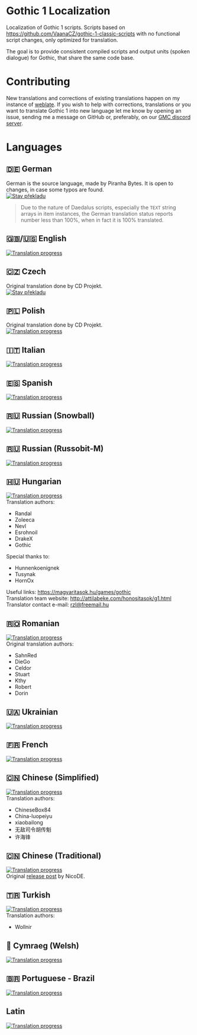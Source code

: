 # Gothic 1 Localization
Localization of Gothic 1 scripts. Scripts based on https://github.com/VaanaCZ/gothic-1-classic-scripts with no functional script changes, only optimized for translation. 

The goal is to provide consistent compiled scripts and output units (spoken dialogue) for Gothic, that share the same code base.

# Contributing
New translations and corrections of existing translations happen on my instance of [weblate](https://weblate.cokoliv.eu/projects/gothic-1/). If you wish to help with corrections, translations or you want to translate Gothic 1 into new language let me know by opening an issue, sending me a message on GitHub or, preferably, on our [GMC discord server](https://discord.gg/7zjNpVN8H6).

# Languages

## :de: German
German is the source language, made by Piranha Bytes. It is open to changes, in case some typos are found.  
[![Stav překladu](http://weblate.cokoliv.eu/widgets/gothic-1/de/svg-badge.svg)](http://weblate.cokoliv.eu/engage/gothic-1/de/)
> Due to the nature of Daedalus scripts, especially the `TEXT` string arrays in item instances, the German translation status reports number less than 100%, when in fact it is 100% translated.

## :uk:/:us: English  
[![Translation progress](http://weblate.cokoliv.eu/widgets/gothic-1/en/svg-badge.svg)](http://weblate.cokoliv.eu/engage/gothic-1/en/)

## :czech_republic: Czech  
Original translation done by CD Projekt.  
[![Stav překladu](http://weblate.cokoliv.eu/widgets/gothic-1/cs/svg-badge.svg)](http://weblate.cokoliv.eu/engage/gothic-1/cs/)

## :poland: Polish  
Original translation done by CD Projekt.  
[![Translation progress](http://weblate.cokoliv.eu/widgets/gothic-1/pl/svg-badge.svg)](http://weblate.cokoliv.eu/engage/gothic-1/pl/)

## :it: Italian  
[![Translation progress](http://weblate.cokoliv.eu/widgets/gothic-1/it/svg-badge.svg)](http://weblate.cokoliv.eu/engage/gothic-1/it/)

## :es: Spanish  
[![Translation progress](http://weblate.cokoliv.eu/widgets/gothic-1/es/svg-badge.svg)](http://weblate.cokoliv.eu/engage/gothic-1/es/)

## :ru: Russian (Snowball)  
[![Translation progress](http://weblate.cokoliv.eu/widgets/gothic-1/ru_snowball/svg-badge.svg)](http://weblate.cokoliv.eu/engage/gothic-1/ru_snowball/)   

## :ru: Russian (Russobit-M)  
[![Translation progress](http://weblate.cokoliv.eu/widgets/gothic-1/ru_russobit/test/svg-badge.svg)](http://weblate.cokoliv.eu/engage/gothic-1/ru_russobit/)  

## :hungary: Hungarian   
[![Translation progress](http://weblate.cokoliv.eu/widgets/gothic-1/hu/svg-badge.svg)](http://weblate.cokoliv.eu/engage/gothic-1/hu/)  
Translation authors:  
  - Randal
  - Zoleeca
  - Nevl
  - Esrohnoil
  - DrakeX
  - Gothic

Special thanks to:  
  - Hunnenkoenignek
  - Tusynak
  - HornOx

Useful links: https://magyaritasok.hu/games/gothic  
Translation team website: http://attilabeke.com/honositasok/g1.html  
Translator contact e-mail: rzl@freemail.hu  

## :romania: Romanian  
[![Translation progress](http://weblate.cokoliv.eu/widgets/gothic-1/ro/svg-badge.svg)](http://weblate.cokoliv.eu/engage/gothic-1/ro/)  
Original translation authors:  
  - SahnRed
  - DieGo
  - Celdor
  - Stuart
  - Kthy
  - Robert
  - Dorin
  
  
## :ukraine: Ukrainian  
[![Translation progress](http://weblate.cokoliv.eu/widgets/gothic-1/uk/svg-badge.svg)](http://weblate.cokoliv.eu/engage/gothic-1/uk/)  

## :fr: French
[![Translation progress](http://weblate.cokoliv.eu/widgets/gothic-1/fr/svg-badge.svg)](http://weblate.cokoliv.eu/engage/gothic-1/fr/)  

## :cn: Chinese (Simplified)  
[![Translation progress](http://weblate.cokoliv.eu/widgets/gothic-1/zh_Hans/svg-badge.svg)](http://weblate.cokoliv.eu/engage/gothic-1/zh_Hans/)  
Translation authors:  
  - ChineseBox84
  - China-luopeiyu
  - xiaobailong
  - 无敌司令胡传魁
  - 许海锋

## :cn: Chinese (Traditional)  
[![Translation progress](http://weblate.cokoliv.eu/widgets/gothic-1/zh_Hant/svg-badge.svg)](http://weblate.cokoliv.eu/engage/gothic-1/zh_Hant/)  
Original [release post](https://forum.worldofplayers.de/forum/threads/1489670-%E3%80%8C%E6%AD%A1%E8%BF%8E%E4%BE%86%E5%88%B0%E6%AE%96%E6%B0%91%E5%9C%B0%E3%80%8D-Gothic-1-08j-Traditional-Chinese-scripts) by NicoDE.

## :tr: Turkish
[![Translation progress](http://weblate.cokoliv.eu/widgets/gothic-1/tr/svg-badge.svg)](http://weblate.cokoliv.eu/engage/gothic-1/tr/)  
Translation authors:  
  - Wollnir

## :wales: Cymraeg (Welsh)  
[![Translation progress](http://weblate.cokoliv.eu/widgets/gothic-1/cy/svg-badge.svg)](http://weblate.cokoliv.eu/engage/gothic-1/cy/)  

## :brazil: Portuguese - Brazil  
[![Translation progress](http://weblate.cokoliv.eu/widgets/gothic-1/pt_BR/svg-badge.svg)](http://weblate.cokoliv.eu/engage/gothic-1/pt_BR/)  

## Latin  
[![Translation progress](http://weblate.cokoliv.eu/widgets/gothic-1/la/svg-badge.svg)](http://weblate.cokoliv.eu/engage/gothic-1/la/)  

